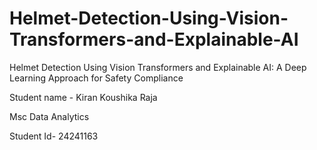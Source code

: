 # Helmet-Detection-Using-Vision-Transformers-and-Explainable-AI
Helmet Detection Using Vision Transformers  and Explainable AI: A Deep Learning Approach  for Safety Compliance

Student name - Kiran Koushika Raja

Msc Data Analytics

Student Id- 24241163
